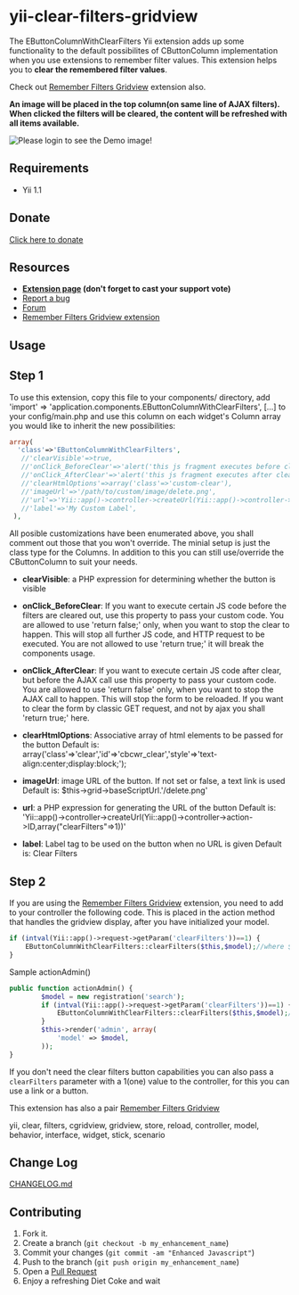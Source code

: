 yii-clear-filters-gridview
=============================

The EButtonColumnWithClearFilters Yii extension adds up some functionality to the default possibilites of CButtonColumn implementation when you use extensions to remember filter values. This extension helps you to **clear the remembered filter values**.

Check out [Remember Filters Gridview](http://www.yiiframework.com/extension/remember-filters-gridview/) extension also.

**An image will be placed in the top column(on same line of AJAX filters). When clicked the filters will be cleared, the content will be refreshed with all items available.**

![Please login to see the Demo image!](https://raw.github.com/pentium10/yii-clear-filters-gridview/master/res/clear_filters_10.png "Demo")

Requirements
--------------------

- Yii 1.1

Donate
----------

[Click here to donate](https://www.paypal.com/cgi-bin/webscr?cmd=_s-xclick&hosted_button_id=K9TM6HR8JQ4Z8 "Donate")

Resources
---------------

- **[Extension page](http://www.yiiframework.com/extension/clear-filters-gridview/) (don't forget to cast your support vote)**
- [Report a bug](http://github.com/pentium10/yii-clear-filters-gridview/issues "Report a bug")
- [Forum](http://www.yiiframework.com/forum/index.php?/topic/15845-extension-clear-filters-gridview/ "Forum")
- [Remember Filters Gridview extension](http://www.yiiframework.com/extension/remember-filters-gridview)

Usage
---------

Step 1
--------

To use this extension, copy this file to your components/ directory, add 'import' => 'application.components.EButtonColumnWithClearFilters', [...] to your config/main.php and use this column on each widget's Column array you would like to inherit the new possibilities:


```php
array(
  'class'=>'EButtonColumnWithClearFilters',
   //'clearVisible'=>true,
   //'onClick_BeforeClear'=>'alert('this js fragment executes before clear');',
   //'onClick_AfterClear'=>'alert('this js fragment executes after clear');',
   //'clearHtmlOptions'=>array('class'=>'custom-clear'),
   //'imageUrl'=>'/path/to/custom/image/delete.png',
   //'url'=>'Yii::app()->controller->createUrl(Yii::app()->controller->action->ID,array("clearFilters"=>1))',
   //'label'=>'My Custom Label',
 ),
```

All posible customizations have been enumerated above, you shall comment out those that you won't override. The minial setup is just the class type for the Columns. In addition to this you can still use/override the CButtonColumn to suit your needs. 

- **clearVisible**: a PHP expression for determining whether the button is visible

- **onClick_BeforeClear**: If you want to execute certain JS code before the filters are cleared out, use this property to pass your custom code. You are allowed to use 'return false;' only, when  you want to stop the clear to happen. This will stop all further JS code, and HTTP request to be executed. You are not allowed to use 'return true;' it will break the components usage.

- **onClick_AfterClear**: If you want to execute certain JS code after clear, but before the AJAX call use this property to pass your custom code. You are allowed to use 'return false' only, when you want to stop the AJAX call to happen. This will stop the form to be reloaded.  If you want to clear the form by classic GET request, and not by ajax you shall 'return true;' here.

- **clearHtmlOptions**: Associative array of html elements to be passed for the button 
Default is: array('class'=>'clear','id'=>'cbcwr_clear','style'=>'text-align:center;display:block;');

- **imageUrl**: image URL of the button. If not set or false, a text link is used 
Default is: $this->grid->baseScriptUrl.'/delete.png'

- **url**: a PHP expression for generating the URL of the button
Default is: 'Yii::app()->controller->createUrl(Yii::app()->controller->action->ID,array("clearFilters"=>1))'

- **label**: Label tag to be used on the button when no URL is given
Default is: Clear Filters


Step 2
---------

If you are using the [Remember Filters Gridview](http://www.yiiframework.com/extension/remember-filters-gridview "http://www.yiiframework.com/extension/remember-filters-gridview") extension, you need to add to your controller the following code. This is placed in the action method that handles the gridview display, after you have initialized your model.


```php
if (intval(Yii::app()->request->getParam('clearFilters'))==1) {
    EButtonColumnWithClearFilters::clearFilters($this,$model);//where $this is the controller
}
```

Sample actionAdmin()

```php
public function actionAdmin() {
        $model = new registration('search');
		if (intval(Yii::app()->request->getParam('clearFilters'))==1) {
			EButtonColumnWithClearFilters::clearFilters($this,$model);//where $this is the controller
		}
        $this->render('admin', array(
            'model' => $model,
        ));
}
```

If you don't need the clear filters button capabilities you can also pass a `clearFilters` parameter with a 1(one) value to the controller, for this you can use a link or a button. 


This extension has also a pair [Remember Filters Gridview](http://www.yiiframework.com/extension/remember-filters-gridview "http://www.yiiframework.com/extension/remember-filters-gridview")

yii, clear, filters, cgridview, gridview, store, reload, controller, model, behavior, interface, widget, stick, scenario

Change Log 
-----------------

[CHANGELOG.md](http://github.com/pentium10/yii-clear-filters-gridview/blob/master/CHANGELOG.md)

Contributing
------------

1. Fork it.
2. Create a branch (`git checkout -b my_enhancement_name`)
3. Commit your changes (`git commit -am "Enhanced Javascript"`)
4. Push to the branch (`git push origin my_enhancement_name`)
5. Open a [Pull Request][1]
6. Enjoy a refreshing Diet Coke and wait

[1]: http://github.com/pentium10/yii-clear-filters-gridview/pulls